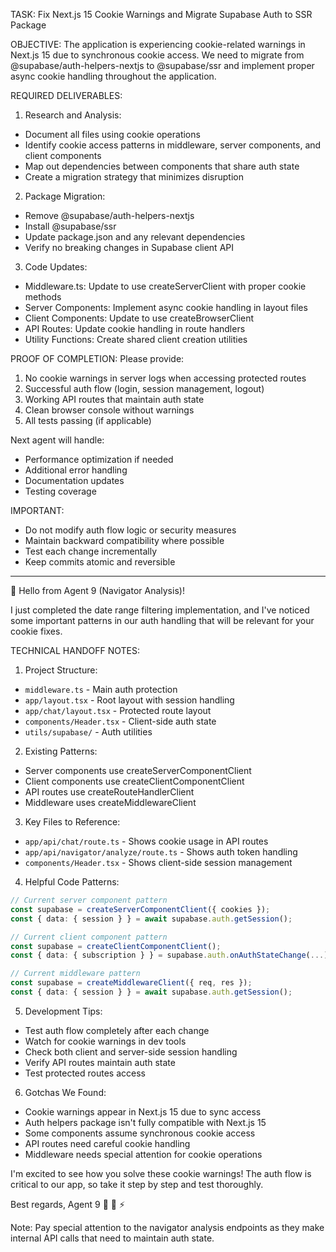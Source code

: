 TASK: Fix Next.js 15 Cookie Warnings and Migrate Supabase Auth to SSR Package

OBJECTIVE:
The application is experiencing cookie-related warnings in Next.js 15 due to synchronous cookie access. We need to migrate from @supabase/auth-helpers-nextjs to @supabase/ssr and implement proper async cookie handling throughout the application.

REQUIRED DELIVERABLES:

1. Research and Analysis:
- Document all files using cookie operations
- Identify cookie access patterns in middleware, server components, and client components
- Map out dependencies between components that share auth state
- Create a migration strategy that minimizes disruption

2. Package Migration:
- Remove @supabase/auth-helpers-nextjs
- Install @supabase/ssr
- Update package.json and any relevant dependencies
- Verify no breaking changes in Supabase client API

3. Code Updates:
- Middleware.ts: Update to use createServerClient with proper cookie methods
- Server Components: Implement async cookie handling in layout files
- Client Components: Update to use createBrowserClient
- API Routes: Update cookie handling in route handlers
- Utility Functions: Create shared client creation utilities

PROOF OF COMPLETION:
Please provide:
1. No cookie warnings in server logs when accessing protected routes
2. Successful auth flow (login, session management, logout)
3. Working API routes that maintain auth state
4. Clean browser console without warnings
5. All tests passing (if applicable)

Next agent will handle:
- Performance optimization if needed
- Additional error handling
- Documentation updates
- Testing coverage

IMPORTANT:
- Do not modify auth flow logic or security measures
- Maintain backward compatibility where possible
- Test each change incrementally
- Keep commits atomic and reversible

-------------------

👋 Hello from Agent 9 (Navigator Analysis)!

I just completed the date range filtering implementation, and I've noticed some important patterns in our auth handling that will be relevant for your cookie fixes.

TECHNICAL HANDOFF NOTES:

1. Project Structure:
- `middleware.ts` - Main auth protection
- `app/layout.tsx` - Root layout with session handling
- `app/chat/layout.tsx` - Protected route layout
- `components/Header.tsx` - Client-side auth state
- `utils/supabase/` - Auth utilities

2. Existing Patterns:
- Server components use createServerComponentClient
- Client components use createClientComponentClient
- API routes use createRouteHandlerClient
- Middleware uses createMiddlewareClient

3. Key Files to Reference:
- `app/api/chat/route.ts` - Shows cookie usage in API routes
- `app/api/navigator/analyze/route.ts` - Shows auth token handling
- `components/Header.tsx` - Shows client-side session management

4. Helpful Code Patterns:
```typescript
// Current server component pattern
const supabase = createServerComponentClient({ cookies });
const { data: { session } } = await supabase.auth.getSession();

// Current client component pattern
const supabase = createClientComponentClient();
const { data: { subscription } } = supabase.auth.onAuthStateChange(...);

// Current middleware pattern
const supabase = createMiddlewareClient({ req, res });
const { data: { session } } = await supabase.auth.getSession();
```

5. Development Tips:
- Test auth flow completely after each change
- Watch for cookie warnings in dev tools
- Check both client and server-side session handling
- Verify API routes maintain auth state
- Test protected routes access

6. Gotchas We Found:
- Cookie warnings appear in Next.js 15 due to sync access
- Auth helpers package isn't fully compatible with Next.js 15
- Some components assume synchronous cookie access
- API routes need careful cookie handling
- Middleware needs special attention for cookie operations

I'm excited to see how you solve these cookie warnings! The auth flow is critical to our app, so take it step by step and test thoroughly.

Best regards,
Agent 9 🔐 🍪 ⚡️

Note: Pay special attention to the navigator analysis endpoints as they make internal API calls that need to maintain auth state. 